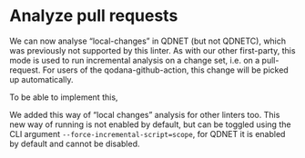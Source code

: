 # Analyze pull requests


We can now analyse “local-changes” in QDNET (but not QDNETC), which was previously not supported by this linter. As with our other first-party, this mode is used to run incremental analysis on a change set, i.e. on a pull-request. For users of the qodana-github-action, this change will be picked up automatically.

To be able to implement this,

We added this way of “local changes” analysis for other linters too. This new way of running is not enabled by default, but can be toggled using the CLI argument `--force-incremental-script=scope`, for QDNET it is enabled by default and cannot be disabled.